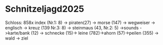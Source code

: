 # Schnitzeljagd2025
Schloss: 858x
index  (Nr.1: 8) -> piraten(27) -> morse (147) -> wegweiser -> englisch -> kreuz  (139   Nr.3: 8) -> steinmaus  (43, Nr.2: 5) ->sounds ->karte/bank (12) -> schnecke (15)-> leine (782)->ahorn (57)->peilen (355) -> wald  -> ziel
